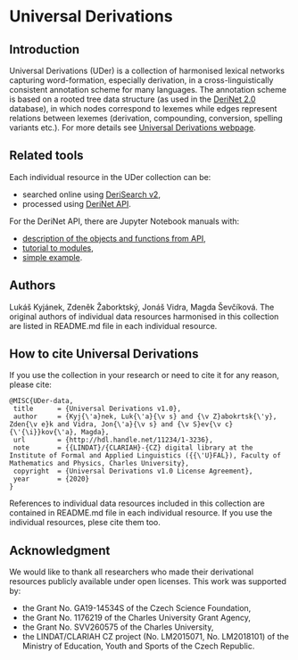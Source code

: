 # Universal Derivations

## Introduction

Universal Derivations (UDer) is a collection of harmonised lexical networks capturing word-formation, especially derivation, in a cross-linguistically consistent annotation scheme for many languages. The annotation scheme is based on a rooted tree data structure (as used in the [DeriNet 2.0](http://ufal.mff.cuni.cz/derinet) database), in which nodes correspond to lexemes while edges represent relations between lexemes (derivation, compounding, conversion, spelling variants etc.). For more details see [Universal Derivations webpage](https://ufal.mff.cuni.cz/universal-derivations).


## Related tools

Each individual resource in the UDer collection can be:
- searched online using [DeriSearch v2](https://quest.ms.mff.cuni.cz/derisearch2/v2/databases/),
- processed using [DeriNet API](https://github.com/vidraj/derinet/tree/master/tools/data-api/derinet2).

For the DeriNet API, there are Jupyter Notebook manuals with:
- [description of the objects and functions from API](https://colab.research.google.com/drive/1so-LDMNDghtZw68eG5VT2WdJoD-0Se9f?usp=sharing),
- [tutorial to modules](https://colab.research.google.com/drive/1ZU6zc8q4MSthENcAefQb7-rMl_YMwIXE?usp=sharing),
- [simple example](https://colab.research.google.com/drive/1lQdYJb_70A2eiVfaFEdPzOoHS8ZvgeF4?usp=sharing).


## Authors

Lukáš Kyjánek, Zdeněk Žaborktský, Jonáš Vidra, Magda Ševčíková.
The original authors of individual data resources harmonised in this collection are listed in README.md file in each individual resource.


## How to cite Universal Derivations

If you use the collection in your research or need to cite it for any reason, please cite:
```
@MISC{UDer-data,
 title      = {Universal Derivations v1.0},
 author     = {Kyj{\'a}nek, Luk{\'a}{\v s} and {\v Z}abokrtsk{\'y}, Zden{\v e}k and Vidra, Jon{\'a}{\v s} and {\v S}ev{\v c}{\'{\i}}kov{\'a}, Magda},
 url        = {http://hdl.handle.net/11234/1-3236},
 note       = {{LINDAT}/{CLARIAH}-{CZ} digital library at the Institute of Formal and Applied Linguistics ({{\'U}FAL}), Faculty of Mathematics and Physics, Charles University},
 copyright  = {Universal Derivations v1.0 License Agreement},
 year       = {2020}
}
```
References to individual data resources included in this collection are contained in README.md file in each individual resource. If you use the individual resources, plese cite them too.


## Acknowledgment
We would like to thank all researchers who made their derivational resources publicly available under open licenses.
This work was supported by:
- the Grant No. GA19-14534S of the Czech Science Foundation,
- the Grant No. 1176219 of the Charles University Grant Agency,
- the Grant No. SVV260575 of the Charles University,
- the LINDAT/CLARIAH CZ project (No. LM2015071, No. LM2018101) of the Ministry of Education, Youth and Sports of the Czech Republic.
